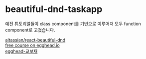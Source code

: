 # beautiful-dnd-taskapp  

예전 튜토리얼들이 class component를 기반으로 이루어져 모두 function component로 고쳤습니다.  

[altassian/react-beautiful-dnd](github.com/atlassian/react-beautiful-dnd)  
[free course on egghead.io](https://egghead.io/courses/beautiful-and-accessible-drag-and-drop-with-react-beautiful-dnd)  
[egghead-교보재](https://github.com/eggheadio-projects/Beautiful-and-Accessible-Drag-and-Drop-with-react-beautiful-dnd-notes)  
